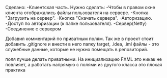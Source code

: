 Сделано:
-Клиентская часть.
Нужно сделать:
-Чтобы в правом окне клиента отображались файлы пользователя на сервере.
-Кнопка "Загрузить на сервер".
-Кнопка "Скачать сервера".
-Авторизацию.
-Доступ по авторизации (к папке пользователя).
-Сервер(Netty)
-Соединение с сервером

Добавил комментарий по приватным полям.
Так же в проект стоит добавить .gitignore и внести в него папку target, .idea, .iml файлы - это служебные данные, которые не нужно помещать в репозиторий.

поля лучше делать приватными. На инициализацию FXML это никак не повлияет, а работать напрямую с полями из другого класса это плохая практика